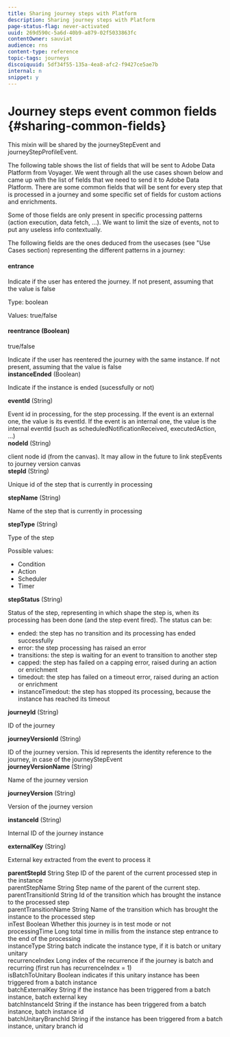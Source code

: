 ```yaml
---
title: Sharing journey steps with Platform
description: Sharing journey steps with Platform
page-status-flag: never-activated
uuid: 269d590c-5a6d-40b9-a879-02f5033863fc
contentOwner: sauviat
audience: rns
content-type: reference
topic-tags: journeys
discoiquuid: 5df34f55-135a-4ea8-afc2-f9427ce5ae7b
internal: n
snippet: y
---
```


# Journey steps event common fields {#sharing-common-fields}

This mixin will be shared by the journeyStepEvent and journeyStepProfileEvent.

The following table shows the list of fields that will be sent to Adobe Data Platform from Voyager.  We went through all the use cases shown below and came up with the list of fields that we need to send it to Adobe Data Platform.  There are some common fields that will be sent for every step that is processed in a journey and some specific set of fields for custom actions and enrichments.

Some of those fields are only present in specific processing patterns (action execution, data fetch, ...). We want to limit the size of events, not to put any useless info contextually.

The following fields are the ones deduced from the usecases  (see "Use Cases section)  representing the different patterns in a journey:
						
#### entrance

Indicate if the user has entered the journey. If not present, assuming that the value is false

Type: boolean

Values: true/false

#### reentrance (Boolean)

true/false

Indicate if the user has reentered the journey with the same instance. If not present, assuming that the value is false							
**instanceEnded** (Boolean)

Indicate if the instance is ended (sucessfully or not)					

**eventId** (String)

Event id in processing, for the step processing. If the event is an external one, the value is its eventId. If the event is an internal one, the value is the internal eventId (such as scheduledNotificationReceived, executedAction, ...)					
**nodeId** (String)

client node id (from the canvas). It may allow in the future to link stepEvents to journey version canvas								
**stepId** (String)

Unique id of the step that is currently in processing					

**stepName** (String)

Name of the step that is currently in processing								

**stepType** (String)

Type of the step

Possible values:							
* Condition										
* Action										
* Scheduler										
* Timer										

**stepStatus** (String)

Status of the step, representing in which shape the step is, when its processing has been done (and the step event fired). The status can be:

* ended: the step has no transition and its processing has ended successfully
* error: the step processing has raised an error
* transitions: the step is waiting for an event to transition to another step
* capped: the step has failed on a capping error, raised during an action or enrichment
* timedout: the step has failed on a timeout error, raised during an action or enrichment
* instanceTimedout: the step has stopped its processing, because the instance has reached its timeout
						
**journeyId** (String)

ID of the journey

**journeyVersionId** (String)

ID of the journey version. This id represents the identity reference to the journey, in case of the journeyStepEvent								
**journeyVersionName** (String)

Name of the journey version								

**journeyVersion** (String)

Version of the journey version								

**instanceId** (String)

Internal ID of the journey instance								

**externalKey** (String)

External key extracted from the event to process it

**parentStepId**	String			Step ID of the parent of the current processed step in the instance								
parentStepName	String			Step name of the parent of the current step.								
parentTransitionId	String			Id of the transition which has brought the instance to the processed step								
parentTransitionName	String			Name of the transition which has brought the instance to the processed step								
inTest	Boolean			Whether this journey is in test mode or not								
processingTime	Long			total time in millis from the instance step entrance to the end of the processing								
instanceType	String	batch		indicate the instance type, if it is batch or unitary								
		unitary										
recurrenceIndex	Long			index of the recurrence if the journey is batch and recurring (first run has recurrenceIndex = 1)								
isBatchToUnitary	Boolean			indicates if this unitary instance has been triggered from a batch instance								
batchExternalKey	String			if the instance has been triggered from a batch instance, batch external key								
batchInstanceId	String			if the instance has been triggered from a batch instance, batch instance id								
batchUnitaryBranchId	String			if the instance has been triggered from a batch instance, unitary branch id								
